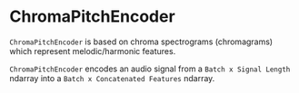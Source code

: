 # ChromaPitchEncoder

`ChromaPitchEncoder` is based on chroma spectrograms (chromagrams) which represent melodic/harmonic features.
    
`ChromaPitchEncoder` encodes an audio signal from a `Batch x Signal Length` ndarray into a
    `Batch x Concatenated Features` ndarray.